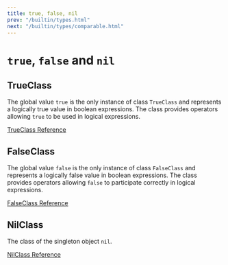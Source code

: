 ```yaml
---
title: true, false, nil
prev: "/builtin/types.html"
next: "/builtin/types/comparable.html"
---
```


# `true`, `false` and `nil`



## TrueClass

The global value `true` is the only instance of class `TrueClass` and
represents a logically true value in boolean expressions. The class
provides operators allowing `true` to be used in logical expressions.

[TrueClass Reference](http://ruby-doc.org/core-2.5.0/TrueClass.html)



## FalseClass

The global value `false` is the only instance of class `FalseClass` and
represents a logically false value in boolean expressions. The class
provides operators allowing `false` to participate correctly in logical
expressions.

[FalseClass Reference](http://ruby-doc.org/core-2.5.0/FalseClass.html)



## NilClass

The class of the singleton object `nil`.

[NilClass Reference](http://ruby-doc.org/core-2.5.0/NilClass.html)

